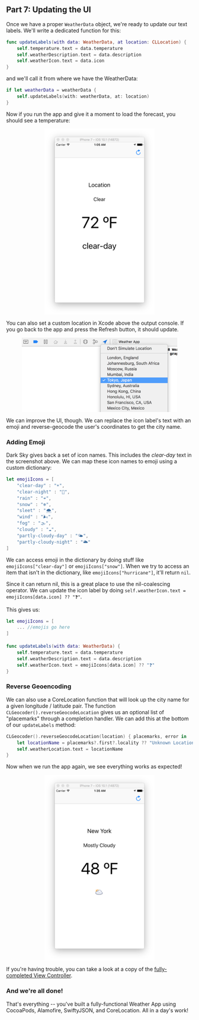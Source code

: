 ## Part 7: Updating the UI

Once we have a proper `WeatherData` object, we're ready to update our text labels. We'll write a dedicated function for this:

```swift
func updateLabels(with data: WeatherData, at location: CLLocation) {
    self.temperature.text = data.temperature
    self.weatherDescription.text = data.description
    self.weatherIcon.text = data.icon
}
```

and we'll call it from where we have the WeatherData:

```swift
if let weatherData = weatherData {
    self.updateLabels(with: weatherData, at: location)
}
```

Now if you run the app and give it a moment to load the forecast, you should see a temperature:

<p align="center"> <img src="../images/temperature.png" align="center" height="500px"> </p>

You can also set a custom location in Xcode above the output console. If you go back to the app and press the Refresh button, it should update.

<p align="center"> <img src="../images/customLocation.png" align="center" height="200px"> </p>

We can improve the UI, though. We can replace the icon label's text with an emoji and reverse-geocode the user's coordinates to get the city name.

### Adding Emoji

Dark Sky gives back a set of icon names. This includes the *clear-day* text in the screenshot above. We can map these icon 
names to emoji using a custom dictionary:

```swift
let emojiIcons = [
    "clear-day" : "☀️",
    "clear-night" : "🌙",
    "rain" : "☔️",
    "snow" : "❄️",
    "sleet" : "🌨",
    "wind" : "🌬",
    "fog" : "🌫",
    "cloudy" : "☁️",
    "partly-cloudy-day" : "🌤",
    "partly-cloudy-night" : "🌥"
]
```

We can access emoji in the dictionary by doing stuff like `emojiIcons["clear-day"]` or `emojiIcons["snow"]`. When we try to access an item that isn't in the dictionary, like `emojiIcons["hurricane"]`, it'll return `nil`. 

Since it can return nil, this is a great place to use the nil-coalescing operator. We can update the icon label by doing `self.weatherIcon.text = emojiIcons[data.icon] ?? "❓"`.

This gives us:

```swift
let emojiIcons = [
    ... //emojis go here
]

func updateLabels(with data: WeatherData) {
    self.temperature.text = data.temperature
    self.weatherDescription.text = data.description
    self.weatherIcon.text = emojiIcons[data.icon] ?? "❓"
}
```

### Reverse Geoencoding

We can also use a CoreLocation function that will look up the city name for a given longitude / latitude pair. The function `CLGeocoder().reverseGeocodeLocation` gives us an optional list of "placemarks" through a completion handler. We can add this at the bottom of our `updateLabels` method:

```swift
CLGeocoder().reverseGeocodeLocation(location) { placemarks, error in
    let locationName = placemarks?.first?.locality ?? "Unknown Location"
    self.weatherLocation.text = locationName
}
```

Now when we run the app again, we see everything works as expected!

<p align="center"> <img src="../images/weatherNewYork.png" align="center" height="500px"> </p>

If you're having trouble, you can take a look at a copy of the [fully-completed View Controller](part7-finalViewController).


### And we're all done!

That's everything -- you've built a fully-functional Weather App using CocoaPods, Alamofire, SwiftyJSON, and CoreLocation. All in a day's work!

